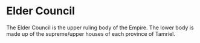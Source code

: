 # Elder Council
The Elder Council is the upper ruling body of the Empire. The lower body is made up of the supreme/upper houses of each province of Tamriel.
